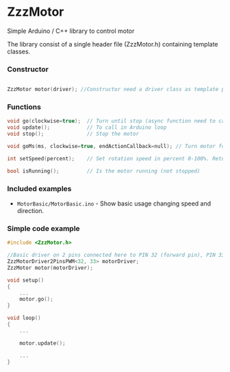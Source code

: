 # ZzzMotor
Simple Arduino / C++ library to control motor


The library consist of a single header file (ZzzMotor.h) containing template classes.


### Constructor

```cpp

ZzzMotor motor(driver); //Constructor need a driver class as template param


```

### Functions

```cpp
void go(clockwise=true);  // Turn until stop (async function need to call update() frequently)
void update();            // To call in Arduino loop
void stop();              // Stop the motor

void goMs(ms, clockwise=true, endActionCallback=null); // Turn motor for given milliseconds

int setSpeed(percent);    // Set rotation speed in percent 0-100%. Return the speed set or -1 in case of error

bool isRunning();         // Is the motor running (not stopped)
```

### Included examples

- `MotorBasic/MotorBasic.ino` - Show basic usage changing speed and direction.


### Simple code example 

```cpp
#include <ZzzMotor.h>

//Basic driver on 2 pins connected here to PIN 32 (forward pin), PIN 33 (backward pin)
ZzzMotorDriver2PinsPWM<32, 33> motorDriver;
ZzzMotor motor(motorDriver);

void setup()
{
    ...
    motor.go();
}

void loop()
{
    ...

    motor.update();

    ...
}
```

